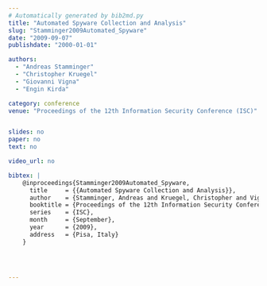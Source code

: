 ```yaml
---
# Automatically generated by bib2md.py
title: "Automated Spyware Collection and Analysis"
slug: "Stamminger2009Automated_Spyware"
date: "2009-09-07"
publishdate: "2000-01-01"

authors:
  - "Andreas Stamminger"
  - "Christopher Kruegel"
  - "Giovanni Vigna"
  - "Engin Kirda"

category: conference
venue: "Proceedings of the 12th Information Security Conference (ISC)"


slides: no
paper: no
text: no

video_url: no

bibtex: |
    @inproceedings{Stamminger2009Automated_Spyware,
      title     = {{Automated Spyware Collection and Analysis}},
      author    = {Stamminger, Andreas and Kruegel, Christopher and Vigna, Giovanni and Kirda, Engin},
      booktitle = {Proceedings of the 12th Information Security Conference},
      series    = {ISC},
      month     = {September},
      year      = {2009},
      address   = {Pisa, Italy}
    }




---
```


